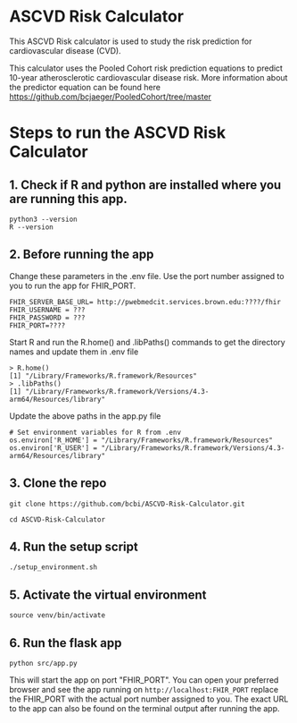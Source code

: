 # ASCVD Risk Calculator

This ASCVD Risk calculator is used to study the risk prediction for cardiovascular disease (CVD).

This calculator uses the Pooled Cohort risk prediction equations to predict 10-year atherosclerotic cardiovascular disease risk. More information about the predictor equation can be found here https://github.com/bcjaeger/PooledCohort/tree/master

# Steps to run the ASCVD Risk Calculator

## 1. Check if R and python are installed where you are running this app.

```
python3 --version
R --version
```

## 2. Before running the app

Change these parameters in the .env file. Use the port number assigned to you to run the app for FHIR_PORT.

```
FHIR_SERVER_BASE_URL= http://pwebmedcit.services.brown.edu:????/fhir
FHIR_USERNAME = ???
FHIR_PASSWORD = ???
FHIR_PORT=????

```

Start R and run the R.home() and .libPaths() commands to get the directory names and update them in .env file

```
> R.home()
[1] "/Library/Frameworks/R.framework/Resources"
> .libPaths()
[1] "/Library/Frameworks/R.framework/Versions/4.3-arm64/Resources/library"
```

Update the above paths in the app.py file 

```
# Set environment variables for R from .env
os.environ['R_HOME'] = "/Library/Frameworks/R.framework/Resources"
os.environ['R_USER'] = "/Library/Frameworks/R.framework/Versions/4.3-arm64/Resources/library"
```

## 3. Clone the repo
```
git clone https://github.com/bcbi/ASCVD-Risk-Calculator.git

cd ASCVD-Risk-Calculator
```
## 4. Run the setup script
```
./setup_environment.sh
```

## 5. Activate the virtual environment
```
source venv/bin/activate
```

## 6. Run the flask app
```
python src/app.py
```

This will start the app on port "FHIR_PORT". You can open your preferred browser and see the app running on `http://localhost:FHIR_PORT` replace the FHIR_PORT with the actual port number assigned to you. 
The exact URL to the app can also be found on the terminal output after running the app.


